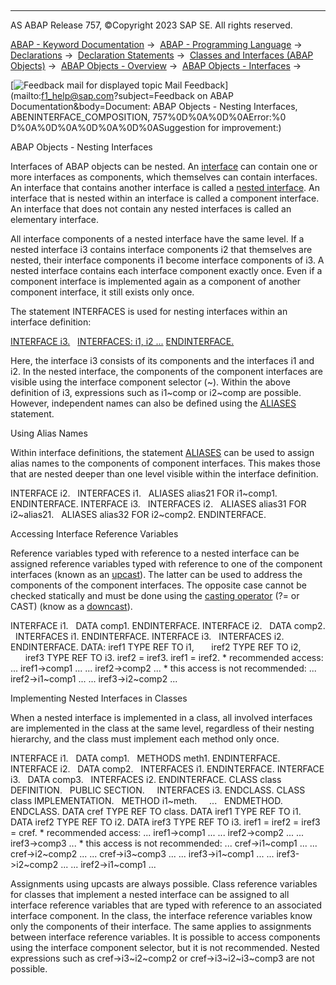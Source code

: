   

* * *

AS ABAP Release 757, ©Copyright 2023 SAP SE. All rights reserved.

[ABAP - Keyword Documentation](https://help.sap.com/doc/abapdocu_757_index_htm/7.57/en-US/abenabap.htm) →  [ABAP - Programming Language](https://help.sap.com/doc/abapdocu_757_index_htm/7.57/en-US/abenabap_reference.htm) →  [Declarations](https://help.sap.com/doc/abapdocu_757_index_htm/7.57/en-US/abendeclarations.htm) →  [Declaration Statements](https://help.sap.com/doc/abapdocu_757_index_htm/7.57/en-US/abenabap_declarations.htm) →  [Classes and Interfaces (ABAP Objects)](https://help.sap.com/doc/abapdocu_757_index_htm/7.57/en-US/abenclasses_and_interfaces.htm) →  [ABAP Objects - Overview](https://help.sap.com/doc/abapdocu_757_index_htm/7.57/en-US/abenabap_objects_oview.htm) →  [ABAP Objects - Interfaces](https://help.sap.com/doc/abapdocu_757_index_htm/7.57/en-US/abeninterfac.htm) → 

 [![](Mail.gif?object=Mail.gif&sap-language=EN "Feedback mail for displayed topic") Mail Feedback](mailto:f1_help@sap.com?subject=Feedback on ABAP Documentation&body=Document: ABAP Objects - Nesting Interfaces, ABENINTERFACE_COMPOSITION, 757%0D%0A%0D%0AError:%0
D%0A%0D%0A%0D%0A%0D%0ASuggestion for improvement:)

ABAP Objects - Nesting Interfaces

Interfaces of ABAP objects can be nested. An [interface](https://help.sap.com/doc/abapdocu_757_index_htm/7.57/en-US/abeninterfac.htm) can contain one or more interfaces as components, which themselves can contain interfaces. An interface that contains another interface is called a [nested interface](https://help.sap.com/doc/abapdocu_757_index_htm/7.57/en-US/abencompound_interface_glosry.htm "Glossary Entry"). An interface that is nested within an interface is called a component interface. An interface that does not contain any nested interfaces is called an elementary interface.

All interface components of a nested interface have the same level. If a nested interface i3 contains interface components i2 that themselves are nested, their interface components i1 become interface components of i3. A nested interface contains each interface component exactly once. Even if a component interface is implemented again as a component of another component interface, it still exists only once.

The statement INTERFACES is used for nesting interfaces within an interface definition:

[INTERFACE i3.](https://help.sap.com/doc/abapdocu_757_index_htm/7.57/en-US/abapinterface.htm)
  [INTERFACES: i1, i2 ...](https://help.sap.com/doc/abapdocu_757_index_htm/7.57/en-US/abapinterfaces.htm)
[ENDINTERFACE.](https://help.sap.com/doc/abapdocu_757_index_htm/7.57/en-US/abapendinterface.htm)

Here, the interface i3 consists of its components and the interfaces i1 and i2. In the nested interface, the components of the component interfaces are visible using the interface component selector (~). Within the above definition of i3, expressions such as i1~comp or i2~comp are possible. However, independent names can also be defined using the [ALIASES](https://help.sap.com/doc/abapdocu_757_index_htm/7.57/en-US/abapaliases.htm) statement.

Using Alias Names   

Within interface definitions, the statement [ALIASES](https://help.sap.com/doc/abapdocu_757_index_htm/7.57/en-US/abapaliases.htm) can be used to assign alias names to the components of component interfaces. This makes those that are nested deeper than one level visible within the interface definition.

INTERFACE i2.
  INTERFACES i1.
  ALIASES alias21 FOR i1~comp1.
ENDINTERFACE.
INTERFACE i3.
  INTERFACES i2.
  ALIASES alias31 FOR i2~alias21.
  ALIASES alias32 FOR i2~comp2.
ENDINTERFACE.

Accessing Interface Reference Variables   

Reference variables typed with reference to a nested interface can be assigned reference variables typed with reference to one of the component interfaces (known as an [upcast](https://help.sap.com/doc/abapdocu_757_index_htm/7.57/en-US/abenup_cast_glosry.htm "Glossary Entry")). The latter can be used to address the components of the component interfaces. The opposite case cannot be checked statically and must be done using the [casting operator](https://help.sap.com/doc/abapdocu_757_index_htm/7.57/en-US/abencasting_operator_glosry.htm "Glossary Entry") (?= or CAST) (know as a [downcast](https://help.sap.com/doc/abapdocu_757_index_htm/7.57/en-US/abendown_cast_glosry.htm "Glossary Entry")).

INTERFACE i1.
  DATA comp1.
ENDINTERFACE.
INTERFACE i2.
  DATA comp2.
  INTERFACES i1.
ENDINTERFACE.
INTERFACE i3.
  INTERFACES i2.
ENDINTERFACE.
DATA: iref1 TYPE REF TO i1,
      iref2 TYPE REF TO i2,
      iref3 TYPE REF TO i3.
iref2 = iref3.
iref1 = iref2.
\* recommended access:
... iref1->comp1 ...
... iref2->comp2 ...
\* this access is not recommended:
... iref2->i1~comp1 ...
... iref3->i2~comp2 ...

Implementing Nested Interfaces in Classes   

When a nested interface is implemented in a class, all involved interfaces are implemented in the class at the same level, regardless of their nesting hierarchy, and the class must implement each method only once.

INTERFACE i1.
  DATA comp1.
  METHODS meth1.
ENDINTERFACE.
INTERFACE i2.
  DATA comp2.
  INTERFACES i1.
ENDINTERFACE.
INTERFACE i3.
  DATA comp3.
  INTERFACES i2.
ENDINTERFACE.
CLASS class DEFINITION.
  PUBLIC SECTION.
    INTERFACES i3.
ENDCLASS.
CLASS class IMPLEMENTATION.
  METHOD i1~meth.
    ...
  ENDMETHOD.
ENDCLASS.
DATA cref TYPE REF TO class.
DATA iref1 TYPE REF TO i1.
DATA iref2 TYPE REF TO i2.
DATA iref3 TYPE REF TO i3.
iref1 = iref2 = iref3 = cref.
\* recommended access:
... iref1->comp1 ...
... iref2->comp2 ...
... iref3->comp3 ...
\* this access is not recommended:
... cref->i1~comp1 ...
... cref->i2~comp2 ...
... cref->i3~comp3 ...
... iref3->i1~comp1 ...
... iref3->i2~comp2 ...
... iref2->i1~comp1 ...

Assignments using upcasts are always possible. Class reference variables for classes that implement a nested interface can be assigned to all interface reference variables that are typed with reference to an associated interface component. In the class, the interface reference variables know only the components of their interface. The same applies to assignments between interface reference variables. It is possible to access components using the interface component selector, but it is not recommended. Nested expressions such as cref->i3~i2~comp2 or cref->i3~i2~i3~comp3 are not possible.